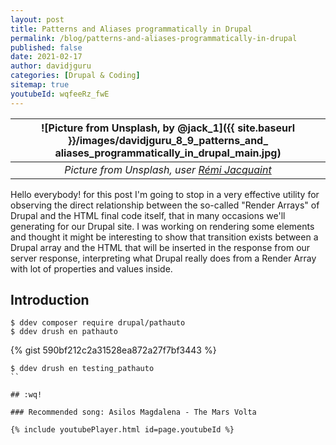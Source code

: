 ```yaml
---
layout: post
title: Patterns and Aliases programmatically in Drupal
permalink: /blog/patterns-and-aliases-programmatically-in-drupal
published: false
date: 2021-02-17
author: davidjguru
categories: [Drupal & Coding]
sitemap: true
youtubeId: wqfeeRz_fwE
---
```


| ![Picture from Unsplash, by @jack_1]({{ site.baseurl }}/images/davidjguru_8_9_patterns_and_ aliases_programmatically_in_drupal_main.jpg) |
|:--:|
| *Picture from Unsplash, user [Rémi Jacquaint](https://unsplash.com/@jack_1)* |

Hello everybody! for this post I'm going to stop in a very effective utility for observing the direct relationship between the so-called "Render Arrays" of Drupal and the HTML final code itself, that in many occasions we'll generating for our Drupal site. I was working on rendering some elements and thought it might be interesting to show that transition exists between a Drupal array and the HTML that will be inserted in the response from our server response, interpreting what Drupal really does from a Render Array with lot of properties and values inside.  
<!--more-->

## Introduction 

```
$ ddev composer require drupal/pathauto 
$ ddev drush en pathauto
```

{% gist 590bf212c2a31528ea872a27f7bf3443 %} 

```
$ ddev drush en testing_pathauto
``

## :wq!

### Recommended song: Asilos Magdalena - The Mars Volta

{% include youtubePlayer.html id=page.youtubeId %}
